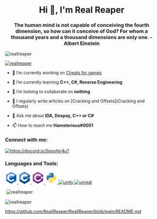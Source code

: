 <h1 align="center">Hi 👋, I'm Real Reaper</h1>
<h3 align="center">The human mind is not capable of conceiving the fourth dimension, so how can it conceive of God? For whom a thousand years and a thousand dimensions are only one. -Albert Einstein</h3>

<p align="left"> <img src="https://komarev.com/ghpvc/?username=reallreaper&label=Profile%20views&color=0e75b6&style=flat" alt="reallreaper" /> </p>

<p align="left"> <a href="https://github.com/ryo-ma/github-profile-trophy"><img src="https://github-profile-trophy.vercel.app/?username=reallreaper" alt="reallreaper" /></a> </p>

- 🔭 I’m currently working on [Cheats for games](https://discord.io/Spoofer4u?)

- 🌱 I’m currently learning **C++, C#, Reverse Engineering**

- 👯 I’m looking to collaborate on **nothing**

- 📝 I regularly write articles on [Cracking and Offsets](Cracking and Offsets)

- 💬 Ask me about **IDA, Dnspay, C++ or C#**

- 📫 How to reach me **Hamsterious#0001**

<h3 align="left">Connect with me:</h3>
<p align="left">
<a href="https://discord.gg/https://discord.io/Spoofer4u?" target="blank"><img align="center" src="https://raw.githubusercontent.com/rahuldkjain/github-profile-readme-generator/master/src/images/icons/Social/discord.svg" alt="https://discord.io/Spoofer4u?" height="30" width="40" /></a>
</p>

<h3 align="left">Languages and Tools:</h3>
<p align="left"> <a href="https://www.cprogramming.com/" target="_blank" rel="noreferrer"> <img src="https://raw.githubusercontent.com/devicons/devicon/master/icons/c/c-original.svg" alt="c" width="40" height="40"/> </a> <a href="https://www.w3schools.com/cpp/" target="_blank" rel="noreferrer"> <img src="https://raw.githubusercontent.com/devicons/devicon/master/icons/cplusplus/cplusplus-original.svg" alt="cplusplus" width="40" height="40"/> </a> <a href="https://www.w3schools.com/cs/" target="_blank" rel="noreferrer"> <img src="https://raw.githubusercontent.com/devicons/devicon/master/icons/csharp/csharp-original.svg" alt="csharp" width="40" height="40"/> </a> <a href="https://www.python.org" target="_blank" rel="noreferrer"> <img src="https://raw.githubusercontent.com/devicons/devicon/master/icons/python/python-original.svg" alt="python" width="40" height="40"/> </a> <a href="https://unity.com/" target="_blank" rel="noreferrer"> <img src="https://www.vectorlogo.zone/logos/unity3d/unity3d-icon.svg" alt="unity" width="40" height="40"/> </a> <a href="https://unrealengine.com/" target="_blank" rel="noreferrer"> <img src="https://raw.githubusercontent.com/kenangundogan/fontisto/036b7eca71aab1bef8e6a0518f7329f13ed62f6b/icons/svg/brand/unreal-engine.svg" alt="unreal" width="40" height="40"/> </a> </p>

<p>&nbsp;<img align="center" src="https://github-readme-stats.vercel.app/api?username=reallreaper&show_icons=true&theme=tokyonight&locale=en" alt="reallreaper" /></p>

<p><img align="center" src="https://github-readme-streak-stats.herokuapp.com/?user=reallreaper&theme=dark" alt="reallreaper" /></p>



https://github.com/ReallReaper/ReallReaper/blob/main/README.md

